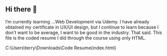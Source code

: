 ## Hi there 👋
 I’m currently learning ...Web Development via Udemy. I have already obtained my certificate in UX/UI design, but I continue to learn because I don't want to
 be average, I want to be good in the industry. That said. This file is the coded resume I did through the course using only HTML. 

 C:\Users\terry\Downloads\Code Resume(index.html)
<!--
**Terry-BoldenJr/Terry-BoldenJr** is a ✨ _special_ ✨ repository because its `README.md` (this file) appears on your GitHub profile.

Here are some ideas to get you started:

- 🔭 I’m currently working on ...
- 🌱 I’m currently learning ...
- 👯 I’m looking to collaborate on ...
- 🤔 I’m looking for help with ...
- 💬 Ask me about ...
- 📫 How to reach me: ...
- 😄 Pronouns: ...
- ⚡ Fun fact: ...
-->
